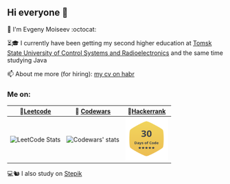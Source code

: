 ## Hi everyone 👋 
:speech_balloon: I'm Evgeny Moiseev :octocat:

⏳🎓 I currently have been getting my second higher education at [Tomsk State University of Control Systems and Radioelectronics](https://tusur.ru/en) and the same time studying Java

📫 About me more (for hiring): [my cv on habr](https://career.habr.com/funnyicecream)

### Me on:

| 🙈[Leetcode]([https://leetcode.com/Evgeniy_Moiseev/])|🙉 [Codewars](https://www.codewars.com/users/IseeHorizont)| 🙊[Hackerrank](https://www.hackerrank.com/IseeHorizont) |
| ---------------|----------------|----------------|
| ![LeetCode Stats](https://leetcard.jacoblin.cool/FunnyIcecream?theme=light&font=Chelsea%20Market)|![Codewars' stats](https://www.codewars.com/users/IseeHorizont/badges/micro)| <img src="https://github.com/IseeHorizont/HackerRank-30-days-of-code/blob/7778b845afeecce2da8415c1b422fe318600b7fb/label30day.png" width="100" height="100"/> |

:computer::chipmunk: I also study on [Stepik](https://stepik.org/users/506492272?auth=registration)

<!--
**IseeHorizont/IseeHorizont** is a ✨ _special_ ✨ repository because its `README.md` (this file) appears on your GitHub profile.

Here are some ideas to get you started:

- 🔭 I’m currently working on ...
- 🌱 I’m currently learning ...
- 👯 I’m looking to collaborate on ...
- 🤔 I’m looking for help with ...
- 💬 Ask me about ...
- 📫 How to reach me: ...
- 😄 Pronouns: ...
- ⚡ Fun fact: ...
-->
